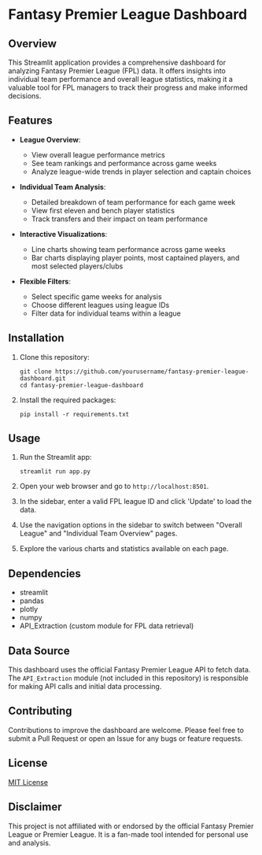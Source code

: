 # Fantasy Premier League Dashboard

## Overview

This Streamlit application provides a comprehensive dashboard for analyzing Fantasy Premier League (FPL) data. It offers insights into individual team performance and overall league statistics, making it a valuable tool for FPL managers to track their progress and make informed decisions.

## Features

- **League Overview**: 
  - View overall league performance metrics
  - See team rankings and performance across game weeks
  - Analyze league-wide trends in player selection and captain choices

- **Individual Team Analysis**:
  - Detailed breakdown of team performance for each game week
  - View first eleven and bench player statistics
  - Track transfers and their impact on team performance

- **Interactive Visualizations**:
  - Line charts showing team performance across game weeks
  - Bar charts displaying player points, most captained players, and most selected players/clubs

- **Flexible Filters**:
  - Select specific game weeks for analysis
  - Choose different leagues using league IDs
  - Filter data for individual teams within a league

## Installation

1. Clone this repository:
   ```
   git clone https://github.com/yourusername/fantasy-premier-league-dashboard.git
   cd fantasy-premier-league-dashboard
   ```

2. Install the required packages:
   ```
   pip install -r requirements.txt
   ```

## Usage

1. Run the Streamlit app:
   ```
   streamlit run app.py
   ```

2. Open your web browser and go to `http://localhost:8501`.

3. In the sidebar, enter a valid FPL league ID and click 'Update' to load the data.

4. Use the navigation options in the sidebar to switch between "Overall League" and "Individual Team Overview" pages.

5. Explore the various charts and statistics available on each page.

## Dependencies

- streamlit
- pandas
- plotly
- numpy
- API_Extraction (custom module for FPL data retrieval)

## Data Source

This dashboard uses the official Fantasy Premier League API to fetch data. The `API_Extraction` module (not included in this repository) is responsible for making API calls and initial data processing.

## Contributing

Contributions to improve the dashboard are welcome. Please feel free to submit a Pull Request or open an Issue for any bugs or feature requests.

## License

[MIT License](LICENSE)

## Disclaimer

This project is not affiliated with or endorsed by the official Fantasy Premier League or Premier League. It is a fan-made tool intended for personal use and analysis.

